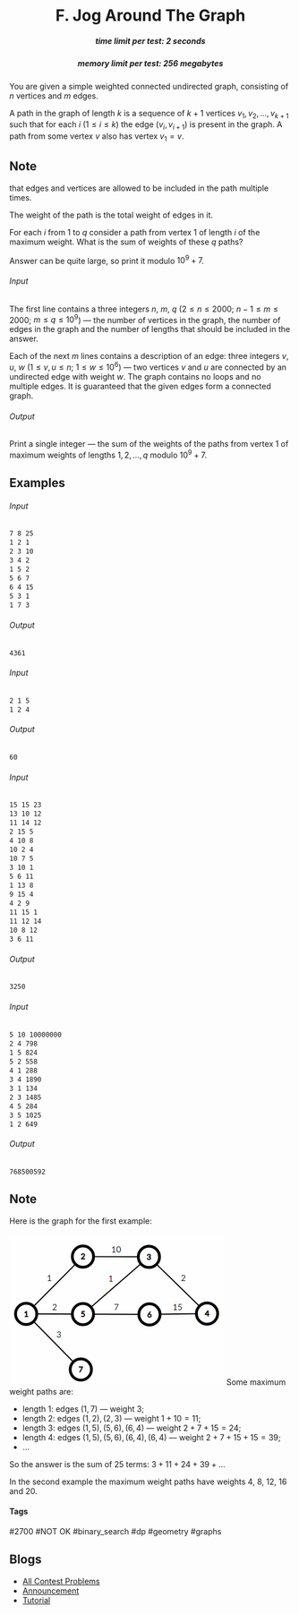 <h1 style='text-align: center;'> F. Jog Around The Graph</h1>

<h5 style='text-align: center;'>time limit per test: 2 seconds</h5>
<h5 style='text-align: center;'>memory limit per test: 256 megabytes</h5>

You are given a simple weighted connected undirected graph, consisting of $n$ vertices and $m$ edges.

A path in the graph of length $k$ is a sequence of $k+1$ vertices $v_1, v_2, \dots, v_{k+1}$ such that for each $i$ $(1 \le i \le k)$ the edge $(v_i, v_{i+1})$ is present in the graph. A path from some vertex $v$ also has vertex $v_1=v$. 
## Note

 that edges and vertices are allowed to be included in the path multiple times.

The weight of the path is the total weight of edges in it.

For each $i$ from $1$ to $q$ consider a path from vertex $1$ of length $i$ of the maximum weight. What is the sum of weights of these $q$ paths?

Answer can be quite large, so print it modulo $10^9+7$.

###### Input

The first line contains a three integers $n$, $m$, $q$ ($2 \le n \le 2000$; $n - 1 \le m \le 2000$; $m \le q \le 10^9$) — the number of vertices in the graph, the number of edges in the graph and the number of lengths that should be included in the answer.

Each of the next $m$ lines contains a description of an edge: three integers $v$, $u$, $w$ ($1 \le v, u \le n$; $1 \le w \le 10^6$) — two vertices $v$ and $u$ are connected by an undirected edge with weight $w$. The graph contains no loops and no multiple edges. It is guaranteed that the given edges form a connected graph.

###### Output

Print a single integer — the sum of the weights of the paths from vertex $1$ of maximum weights of lengths $1, 2, \dots, q$ modulo $10^9+7$.

## Examples

###### Input


```text
7 8 25
1 2 1
2 3 10
3 4 2
1 5 2
5 6 7
6 4 15
5 3 1
1 7 3
```
###### Output


```text
4361
```
###### Input


```text
2 1 5
1 2 4
```
###### Output


```text
60
```
###### Input


```text
15 15 23
13 10 12
11 14 12
2 15 5
4 10 8
10 2 4
10 7 5
3 10 1
5 6 11
1 13 8
9 15 4
4 2 9
11 15 1
11 12 14
10 8 12
3 6 11
```
###### Output


```text
3250
```
###### Input


```text
5 10 10000000
2 4 798
1 5 824
5 2 558
4 1 288
3 4 1890
3 1 134
2 3 1485
4 5 284
3 5 1025
1 2 649
```
###### Output


```text
768500592
```
## Note

Here is the graph for the first example:

 ![](images/0ce6768b978fc39d22fac54ee93fa405336ccdf7.png) Some maximum weight paths are: 

* length $1$: edges $(1, 7)$ — weight $3$;
* length $2$: edges $(1, 2), (2, 3)$ — weight $1+10=11$;
* length $3$: edges $(1, 5), (5, 6), (6, 4)$ — weight $2+7+15=24$;
* length $4$: edges $(1, 5), (5, 6), (6, 4), (6, 4)$ — weight $2+7+15+15=39$;
* $\dots$

So the answer is the sum of $25$ terms: $3+11+24+39+\dots$

In the second example the maximum weight paths have weights $4$, $8$, $12$, $16$ and $20$.



#### Tags 

#2700 #NOT OK #binary_search #dp #geometry #graphs 

## Blogs
- [All Contest Problems](../Educational_Codeforces_Round_89_(Rated_for_Div._2).md)
- [Announcement](../blogs/Announcement.md)
- [Tutorial](../blogs/Tutorial.md)
